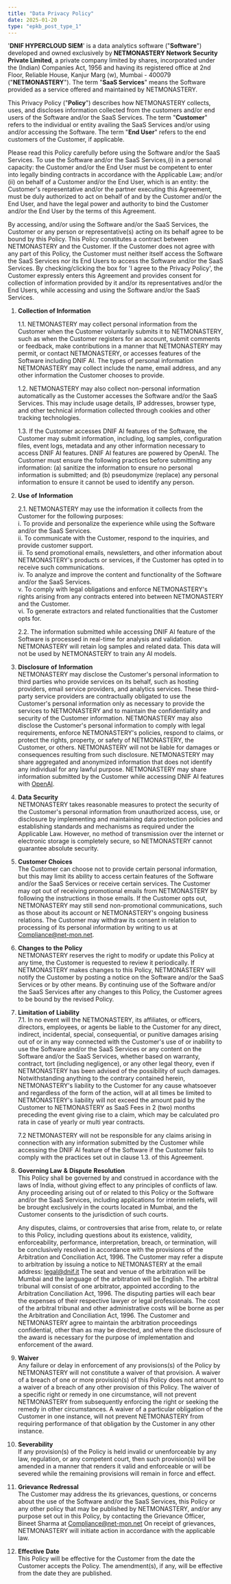 ```yaml
---
title: "Data Privacy Policy"
date: 2025-01-20
type: "epkb_post_type_1"
---
```


'**DNIF HYPERCLOUD SIEM**' is a data analytics software ("**Software**") developed and owned exclusively by **NETMONASTERY Network Security Private Limited**, a private company limited by shares, incorporated under the (Indian) Companies Act, 1956 and having its registered office at 2nd Floor, Reliable House, Kanjur Marg (w), Mumbai - 400079 ("**NETMONASTERY**"). The term "**SaaS Services**" means the Software provided as a service offered and maintained by NETMONASTERY.  

This Privacy Policy ("**Policy**") describes how NETMONASTERY collects, uses, and discloses information collected from the customers and/or end users of the Software and/or the SaaS Services. The term "**Customer**" refers to the individual or entity availing the SaaS Services and/or using and/or accessing the Software. The term "**End User**" refers to the end customers of the Customer, if applicable.

Please read this Policy carefully before using the Software and/or the SaaS Services. To use the Software and/or the SaaS Services,(i) in a personal capacity: the Customer and/or the End User must be competent to enter into legally binding contracts in accordance with the Applicable Law; and/or (ii) on behalf of a Customer and/or the End User, which is an entity: the Customer's representative and/or the partner executing this Agreement, must be duly authorized to act on behalf of and by the Customer and/or the End User, and have the legal power and authority to bind the Customer and/or the End User by the terms of this Agreement.  

By accessing, and/or using the Software and/or the SaaS Services, the Customer or any person or representative(s) acting on its behalf agree to be bound by this Policy. This Policy constitutes a contract between NETMONASTERY and the Customer. If the Customer does not agree with any part of this Policy, the Customer must neither itself access the Software the SaaS Services nor its End Users to access the Software and/or the SaaS Services. By checking/clicking the box for 'I agree to the Privacy Policy', the Customer expressly enters this Agreement and provides consent for collection of information provided by it and/or its representatives and/or the End Users, while accessing and using the Software and/or the SaaS Services.

1. **Collection of Information**  
      
    1.1. NETMONASTERY may collect personal information from the Customer when the Customer voluntarily submits it to NETMONASTERY, such as when the Customer registers for an account, submit comments or feedback, make contributions in a manner that NETMONASTERY may permit, or contact NETMONASTERY, or accesses features of the Software including DNIF AI. The types of personal information NETMONASTERY may collect include the name, email address, and any other information the Customer chooses to provide.  
      
    1.2. NETMONASTERY may also collect non-personal information automatically as the Customer accesses the Software and/or the SaaS Services. This may include usage details, IP addresses, browser type, and other technical information collected through cookies and other tracking technologies.  
      
    1.3. If the Customer accesses DNIF AI features of the Software, the Customer may submit information, including, log samples, configuration files, event logs, metadata and any other information necessary to access DNIF AI features. DNIF AI features are powered by OpenAI. The Customer must ensure the following practices before submitting any information: (a) sanitize the information to ensure no personal information is submitted; and (b) pseudonymize (replace) any personal information to ensure it cannot be used to identify any person.  
      
    

3. **Use** **of** **Information**  
      
    2.1. NETMONASTERY may use the information it collects from the Customer for the following purposes:  
    i. To provide and personalize the experience while using the Software and/or the SaaS Services.  
    ii. To communicate with the Customer, respond to the inquiries, and provide customer support.  
    iii. To send promotional emails, newsletters, and other information about NETMONASTERY's products or services, if the Customer has opted in to receive such communications.  
    iv. To analyze and improve the content and functionality of the Software and/or the SaaS Services.  
    v. To comply with legal obligations and enforce NETMONASTERY's rights arising from any contracts entered into between NETMONASTERY and the Customer.  
    vi. To generate extractors and related functionalities that the Customer opts for.  
      
    2.2. The information submitted while accessing DNIF AI feature of the Software is processed in real-time for analysis and validation. NETMONASTERY will retain log samples and related data. This data will not be used by NETMONASTERY to train any AI models.  
      
    

5. **Disclosure** **of** **Information**  
    NETMONASTERY may disclose the Customer's personal information to third parties who provide services on its behalf, such as hosting providers, email service providers, and analytics services. These third-party service providers are contractually obligated to use the Customer's personal information only as necessary to provide the services to NETMONASTERY and to maintain the confidentiality and security of the Customer information. NETMONASTERY may also disclose the Customer's personal information to comply with legal requirements, enforce NETMONASTERY's policies, respond to claims, or protect the rights, property, or safety of NETMONASTERY, the Customer, or others. NETMONASTERY will not be liable for damages or consequences resulting from such disclosure. NETMONASTERY may share aggregated and anonymized information that does not identify any individual for any lawful purpose. NETMONASTERY may share information submitted by the Customer while accessing DNIF AI features with [OpenAI](https://openai.com/en-GB/policies/privacy-policy/).  
      
    

7. **Data** **Security**  
    NETMONASTERY takes reasonable measures to protect the security of the Customer's personal information from unauthorized access, use, or disclosure by implementing and maintaining data protection policies and establishing standards and mechanisms as required under the Applicable Law. However, no method of transmission over the internet or electronic storage is completely secure, so NETMONASTERY cannot guarantee absolute security.  
      
    

9. **Customer Choices**  
    The Customer can choose not to provide certain personal information, but this may limit its ability to access certain features of the Software and/or the SaaS Services or receive certain services. The Customer may opt out of receiving promotional emails from NETMONASTERY by following the instructions in those emails. If the Customer opts out, NETMONASTERY may still send non-promotional communications, such as those about its account or NETMONASTERY's ongoing business relations. The Customer may withdraw its consent in relation to processing of its personal information by writing to us at [Compliance@net-mon.net](mailto:compliance@net-mon.net).  
      
    

11. **Changes** **to** **the** **Policy**  
    NETMONASTERY reserves the right to modify or update this Policy at any time, the Customer is requested to review it periodically. If NETMONASTERY makes changes to this Policy, NETMONASTERY will notify the Customer by posting a notice on the Software and/or the SaaS Services or by other means. By continuing use of the Software and/or the SaaS Services after any changes to this Policy, the Customer agrees to be bound by the revised Policy.  
      
    

13. **Limitation of** **Liability**  
    7.1. In no event will the NETMONASTERY, its affiliates, or officers, directors, employees, or agents be liable to the Customer for any direct, indirect, incidental, special, consequential, or punitive damages arising out of or in any way connected with the Customer's use of or inability to use the Software and/or the SaaS Services or any content on the Software and/or the SaaS Services, whether based on warranty, contract, tort (including negligence), or any other legal theory, even if NETMONASTERY has been advised of the possibility of such damages. Notwithstanding anything to the contrary contained herein, NETMONASTERY's liability to the Customer for any cause whatsoever and regardless of the form of the action, will at all times be limited to NETMONASTERY's liability will not exceed the amount paid by the Customer to NETMONASTERY as SaaS Fees in 2 (two) months preceding the event giving rise to a claim, which may be calculated pro rata in case of yearly or multi year contracts.  
      
    7.2 NETMONASTERY will not be responsible for any claims arising in connection with any information submitted by the Customer while accessing the DNIF AI feature of the Software if the Customer fails to comply with the practices set out in clause 1.3. of this Agreement.  
      
    

15. **Governing Law** **&amp;** **Dispute** **Resolution**  
    This Policy shall be governed by and construed in accordance with the laws of India, without giving effect to any principles of conflicts of law. Any proceeding arising out of or related to this Policy or the Software and/or the SaaS Services, including applications for interim reliefs, will be brought exclusively in the courts located in Mumbai, and the Customer consents to the jurisdiction of such courts.  
      
    Any disputes, claims, or controversies that arise from, relate to, or relate to this Policy, including questions about its existence, validity, enforceability, performance, interpretation, breach, or termination, will be conclusively resolved in accordance with the provisions of the Arbitration and Conciliation Act, 1996. The Customer may refer a dispute to arbitration by issuing a notice to NETMONASTERY at the email address: [legal@dnif.it](mailto:legal@dnif.it) The seat and venue of the arbitration will be Mumbai and the language of the arbitration will be English. The arbitral tribunal will consist of one arbitrator, appointed according to the Arbitration Conciliation Act, 1996. The disputing parties will each bear the expenses of their respective lawyer or legal professionals. The cost of the arbitral tribunal and other administrative costs will be borne as per the Arbitration and Conciliation Act, 1996. The Customer and NETMONASTERY agree to maintain the arbitration proceedings confidential, other than as may be directed, and where the disclosure of the award is necessary for the purpose of implementation and enforcement of the award.  
      
    

17. **Waiver**  
    Any failure or delay in enforcement of any provisions(s) of the Policy by NETMONASTERY will not constitute a waiver of that provision. A waiver of a breach of one or more provision(s) of this Policy does not amount to a waiver of a breach of any other provision of this Policy. The waiver of a specific right or remedy in one circumstance, will not prevent NETMONASTERY from subsequently enforcing the right or seeking the remedy in other circumstances. A waiver of a particular obligation of the Customer in one instance, will not prevent NETMONASTERY from requiring performance of that obligation by the Customer in any other instance.  
      
    

19. **Severability**  
    If any provision(s) of the Policy is held invalid or unenforceable by any law, regulation, or any competent court, then such provision(s) will be amended in a manner that renders it valid and enforceable or will be severed while the remaining provisions will remain in force and effect.  
      
    

21. **Grievance** **Redressal**  
    The Customer may address the its grievances, questions, or concerns about the use of the Software and/or the SaaS Services, this Policy or any other policy that may be published by NETMONASTERY, and/or any purpose set out in this Policy, by contacting the Grievance Officer, Bineet Sharma at [Compliance@net-mon.net](mailto:Compliance@net-mon.net) On receipt of grievances, NETMONASTERY will initiate action in accordance with the applicable law.  
      
    

23. **Effective** **Date**  
    This Policy will be effective for the Customer from the date the Customer accepts the Policy. The amendment(s), if any, will be effective from the date they are published.
